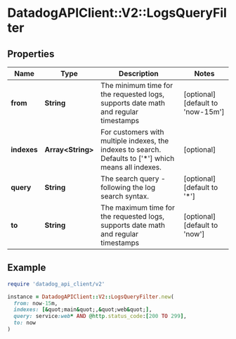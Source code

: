 # DatadogAPIClient::V2::LogsQueryFilter

## Properties

| Name | Type | Description | Notes |
| ---- | ---- | ----------- | ----- |
| **from** | **String** | The minimum time for the requested logs, supports date math and regular timestamps | [optional][default to &#39;now-15m&#39;] |
| **indexes** | **Array&lt;String&gt;** | For customers with multiple indexes, the indexes to search. Defaults to [&#39;*&#39;] which means all indexes. | [optional] |
| **query** | **String** | The search query - following the log search syntax. | [optional][default to &#39;*&#39;] |
| **to** | **String** | The maximum time for the requested logs, supports date math and regular timestamps | [optional][default to &#39;now&#39;] |

## Example

```ruby
require 'datadog_api_client/v2'

instance = DatadogAPIClient::V2::LogsQueryFilter.new(
  from: now-15m,
  indexes: [&quot;main&quot;,&quot;web&quot;],
  query: service:web* AND @http.status_code:[200 TO 299],
  to: now
)
```

